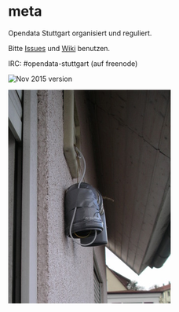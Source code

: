 # meta
Opendata Stuttgart organisiert und reguliert.

Bitte [Issues](https://github.com/opendata-stuttgart/meta/issues)  und [Wiki](https://github.com/opendata-stuttgart/meta/wiki) benutzen.

IRC: #opendata-stuttgart (auf freenode)

![Nov 2015 version](https://pbs.twimg.com/media/CTyB0EvWoAAgsIp.jpg:large)

![Deployed sensor at facade](images/PPD_DHT_deployed_BirkachMitteStra.jpg)
